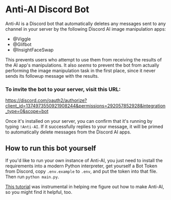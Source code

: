 # Anti-AI Discord Bot

Anti-AI is a Discord bot that automatically deletes any messages sent to any channel in your server by the following
Discord AI image manipulation apps:

* @Viggle
* @Glifbot
* @InsightFaceSwap

This prevents users who attempt to use them from receiving the results of the AI app's manipulations.
It also _seems_ to prevent the bot from actually performing the image manipulation task in the first place, since
it never sends its followup message with the results.

### To invite the bot to your server, visit this URL:
https://discord.com/oauth2/authorize?client_id=1374973550921908244&permissions=292057852928&integration_type=0&scope=bot

Once it's installed on your server, you can confirm that it's running by typing `!Anti-AI`. If it successfully replies
to your message, it will be primed to automatically delete messages from the Discord AI apps.


## How to run this bot yourself

If you'd like to run your own instance of Anti-AI, you just need to install the requirements into a modern Python
interpreter, get yourself a Bot Token from Discord, copy `.env.example` to `.env`, and put the token into that file.
Then run `python main.py`.

[This tutorial](https://www.youtube.com/watch?v=YD_N6Ffoojw) was instrumental in helping me figure out how to make
Anti-AI, so you might find it helpful, too.
